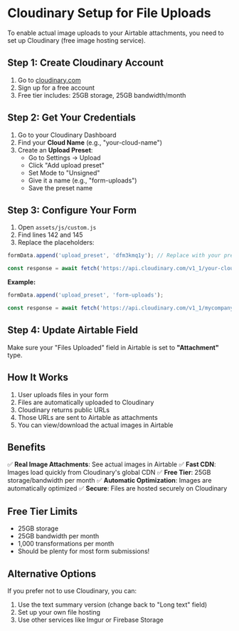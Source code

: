 # Cloudinary Setup for File Uploads

To enable actual image uploads to your Airtable attachments, you need to set up Cloudinary (free image hosting service).

## Step 1: Create Cloudinary Account

1. Go to [cloudinary.com](https://cloudinary.com)
2. Sign up for a free account
3. Free tier includes: 25GB storage, 25GB bandwidth/month

## Step 2: Get Your Credentials

1. Go to your Cloudinary Dashboard
2. Find your **Cloud Name** (e.g., "your-cloud-name")
3. Create an **Upload Preset**:
   - Go to Settings → Upload
   - Click "Add upload preset"
   - Set Mode to "Unsigned"
   - Give it a name (e.g., "form-uploads")
   - Save the preset name

## Step 3: Configure Your Form

1. Open `assets/js/custom.js`
2. Find lines 142 and 145
3. Replace the placeholders:

```javascript
formData.append('upload_preset', 'dfm3kmq1y'); // Replace with your preset name

const response = await fetch('https://api.cloudinary.com/v1_1/your-cloud-name/image/upload', {
```

**Example:**

```javascript
formData.append('upload_preset', 'form-uploads');

const response = await fetch('https://api.cloudinary.com/v1_1/mycompany/image/upload', {
```

## Step 4: Update Airtable Field

Make sure your "Files Uploaded" field in Airtable is set to **"Attachment"** type.

## How It Works

1. User uploads files in your form
2. Files are automatically uploaded to Cloudinary
3. Cloudinary returns public URLs
4. Those URLs are sent to Airtable as attachments
5. You can view/download the actual images in Airtable

## Benefits

✅ **Real Image Attachments**: See actual images in Airtable
✅ **Fast CDN**: Images load quickly from Cloudinary's global CDN
✅ **Free Tier**: 25GB storage/bandwidth per month
✅ **Automatic Optimization**: Images are automatically optimized
✅ **Secure**: Files are hosted securely on Cloudinary

## Free Tier Limits

- 25GB storage
- 25GB bandwidth per month
- 1,000 transformations per month
- Should be plenty for most form submissions!

## Alternative Options

If you prefer not to use Cloudinary, you can:

1. Use the text summary version (change back to "Long text" field)
2. Set up your own file hosting
3. Use other services like Imgur or Firebase Storage
